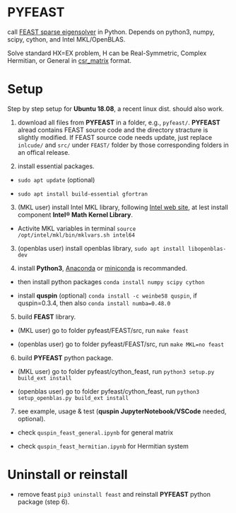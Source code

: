 # PYFEAST
call [FEAST sparse eigensolver](http://www.ecs.umass.edu/~polizzi/feast/) in Python. Depends on python3, numpy, scipy, cython, and Intel MKL/OpenBLAS.

Solve standard HX=EX problem, H can be Real-Symmetric, Complex Hermitian, or General in [csr_matrix](https://docs.scipy.org/doc/scipy/reference/generated/scipy.sparse.csr_matrix.html) format.

# Setup
Step by step setup for **Ubuntu 18.08**, a recent linux dist. should also work.

1. download all files from **PYFEAST** in a folder, e.g., `pyfeast/`. **PYFEAST** alread contains FEAST source code and the directory stracture is slightly modified. If FEAST source code needs update, just replace `inlcude/` and `src/` under `FEAST/` folder by those corresponding folders in an offical release.

2. install essential packages.

* `sudo apt update` (optional)
  
* `sudo apt install build-essential gfortran`

3. (MKL user) install Intel MKL library, following [Intel web site](https://software.intel.com/content/www/us/en/develop/articles/installing-intel-free-libs-and-python-apt-repo.html), at lest install component **Intel® Math Kernel Library**.

* Activite MKL variables in terminal `source /opt/intel/mkl/bin/mklvars.sh intel64`

3. (openblas user) install openblas library, `sudo apt install libopenblas-dev`

4. install **Python3**, [Anaconda](https://www.anaconda.com/products/individual) or [miniconda](https://docs.conda.io/en/latest/miniconda.html) is recommanded.

* then install python packages `conda install numpy scipy cython`

* install **quspin** (optional) `conda install -c weinbe58 quspin`, if  quspin=0.3.4, then also `conda install numba=0.48.0`

5. build **FEAST** library.

* (MKL user) go to folder pyfeast/FEAST/src, run `make feast`

* (openblas user) go to folder pyfeast/FEAST/src, run `make MKL=no feast`

6. build **PYFEAST** python package.

* (MKL user) go to folder pyfeast/cython_feast, run `python3 setup.py build_ext install`

* (openblas user) go to folder pyfeast/cython_feast, run `python3 setup_openblas.py build_ext install`

7. see example, usage & test (**quspin** **JupyterNotebook/VSCode** needed, optional).

* check `quspin_feast_general.ipynb` for general matrix

* check `quspin_feast_hermitian.ipynb` for Hermitian system

# Uninstall or reinstall

* remove feast `pip3 uninstall feast` and reinstall **PYFEAST** python package (step 6).
